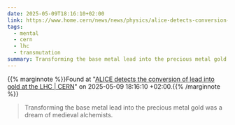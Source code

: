 ```yaml
---
date: 2025-05-09T18:16:10+02:00
link: https://www.home.cern/news/news/physics/alice-detects-conversion-lead-gold-lhc
tags:
  - mental
  - cern
  - lhc
  - transmutation
summary: Transforming the base metal lead into the precious metal gold was a dream of medieval alchemists
---
```

{{% marginnote %}}Found at "[ALICE detects the conversion of lead into gold at the LHC | CERN](https://web.archive.org/web/20250509181610/https://www.home.cern/news/news/physics/alice-detects-conversion-lead-gold-lhc)" on 2025-05-09 18:16:10 +02:00.{{% /marginnote %}}

> Transforming the base metal lead into the precious metal gold was a dream of medieval alchemists.